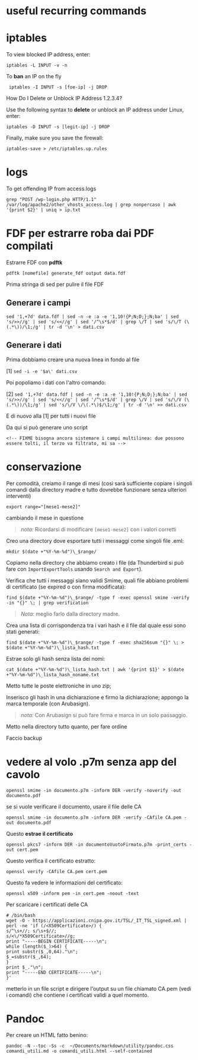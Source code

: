 # useful recurring commands


# iptables

To view blocked IP address, enter:

    iptables -L INPUT -v -n

To **ban** an IP on the fly

     iptables -I INPUT -s [foe-ip] -j DROP

How Do I Delete or Unblock IP Address 1.2.3.4?

Use the following syntax to **delete** or unblock an IP address under Linux, enter:

    iptables -D INPUT -s [legit-ip] -j DROP

Finally, make sure you save the firewall:

    iptables-save > /etc/iptables.up.rules

# logs

To get offending IP from access.logs


    grep "POST /wp-login.php HTTP/1.1" /var/log/apache2/other_vhosts_access.log | grep nonpercaso | awk '{print $2}' | uniq > ip.txt


# FDF per estrarre roba dai PDF compilati
<!-- probably deprecated -->

Estrarre FDF con **pdftk**

`pdftk [nomefile] generate_fdf output data.fdf`

Prima stringa di sed per pulire il file FDF

## Generare i campi

`sed '1,+7d' data.fdf | sed -n -e :a -e '1,10!{P;N;D;};N;ba' | sed 's/>>//g' | sed 's/<<//g' | sed '/^\s*$/d' | grep \/T | sed 's/\/T (\(.*\))/\1;/g' | tr -d '\n' > dati.csv`

## Generare i dati

Prima dobbiamo creare una nuova linea in fondo al file

[1] `sed -i -e '$a\' dati.csv`

Poi popoliamo i dati con l'altro comando:

[2] `sed '1,+7d' data.fdf | sed -n -e :a -e '1,10!{P;N;D;};N;ba' | sed 's/>>//g' | sed 's/<<//g' | sed '/^\s*$/d' | grep \/V | sed 's/\/V (\(.*\))/\1;/g' | sed 's/\/V \/\(.*\)$/\1;/g' | tr -d '\n' >> dati.csv `

E di nuovo alla [1] per tutti i nuovi file

Da qui si può generare uno script

`<!-- FIXME bisogna ancora sistemare i campi multilinea: due possono essere tolti, il terzo va filtrato, mi sa --> `


# conservazione

Per comodità, creiamo il range di mesi (così sarà sufficiente copiare i singoli comandi dalla directory madre e tutto dovrebbe funzionare senza ulteriori interventi)

    export range="[mese1-mese2]"

cambiando il mese in questione

> _nota:_ Ricordarsi di modificare `[mese1-mese2]` con i valori corretti

Creo una directory dove esportare tutti i messaggi come singoli file .eml:

    mkdir $(date +"%Y-%m-%d")\_$range/

Copiamo nella directory che abbiamo creato i file (da Thunderbird si può fare con `ImportExportTools` usando `Search and Export`).

Verifica che tutti i messaggi siano validi Smime, quali file abbiano problemi di certificato (se expired o con firma modificata):

    find $(date +"%Y-%m-%d")\_$range/ -type f -exec openssl smime -verify -in "{}" \; | grep verification

> *Nota:* meglio farlo dalla directory madre.

Crea una lista di corrispondenza tra i vari hash e il file dal quale essi sono stati generati:

    find $(date +"%Y-%m-%d")\_$range/ -type f -exec sha256sum "{}" \; > $(date +"%Y-%m-%d")\_lista_hash.txt

Estrae solo gli hash senza lista dei nomi:

    cat $(date +"%Y-%m-%d")\_lista_hash.txt | awk '{print $1}' > $(date +"%Y-%m-%d")\_lista_hash_noname.txt


Metto tutte le poste elettroniche in uno zip;


Inserisco gli hash in una dichiarazione e firmo la dichiarazione; appongo la marca temporale (con Arubasign).

> *nota:* Con Arubasign si può fare firma e marca in un solo passaggio.

Metto nella directory tutto quanto, per fare ordine

Faccio backup

# vedere al volo .p7m senza app del cavolo

`openssl smime -in documento.p7m -inform DER -verify -noverify -out documento.pdf `

se si vuole verificare il documento, usare il file delle CA

`openssl smime -in documento.p7m -inform DER -verify -CAfile CA.pem -out documento.pdf`


Questo **estrae il certificato**

`openssl pkcs7 -inform DER -in documentoVuotoFirmato.p7m -print_certs -out cert.pem`

Questo verifica il certificato estratto:

`openssl verify -CAfile CA.pem cert.pem`

Questo fa vedere le informazioni del certificato:

`openssl x509 -inform pem -in cert.pem -noout -text`

Per scaricare i certificati delle CA

    # /bin/bash
    wget -O - https://applicazioni.cnipa.gov.it/TSL/_IT_TSL_signed.xml | perl -ne 'if (/<X509Certificate>/) {
    s/^\s+//; s/\s+$//;
    s/<\/*X509Certificate>//g;
    print "-----BEGIN CERTIFICATE-----\n";
    while (length($_)>64) {
    print substr($_,0,64)."\n";
    $_=substr($_,64);
    }
    print $_."\n";
    print "-----END CERTIFICATE-----\n";
    }'

metterlo in un file script e dirigere l'output su un file chiamato CA.pem (vedi i comandi) che contiene i certificati validi a quel momento.

# Pandoc

Per creare un HTML fatto benino:

`pandoc -N --toc -Ss -c  ~/Documents/markdown/utility/pandoc.css comandi_utili.md -o comandi_utili.html --self-contained`
